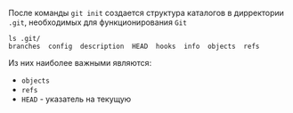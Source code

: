После команды `git init` создается структура каталогов в дирректории `.git`, необходимых для функционирования `Git`

```shell
ls .git/
branches  config  description  HEAD  hooks  info  objects  refs
```

Из них наиболее важными являются:
- `objects`
- `refs`
- `HEAD` - указатель на текущую 




